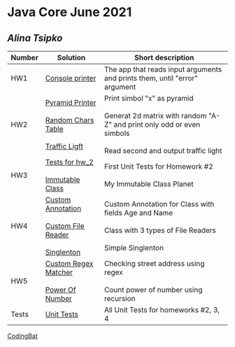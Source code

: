 # Java Core June 2021

## *Alina Tsipko*

| Number | Solution  | Short description
| --- | --- | --- |
| HW1 | [Console printer](https://github.com/NikolaevArtem/Java_Core_June_2021/tree/feature/AlinaTsipko/src/main/java/homework_1) | The app that reads input arguments and prints them, until "error" argument|
| HW2 | [Pyramid Printer](https://github.com/NikolaevArtem/Java_Core_June_2021/tree/feature/AlinaTsipko/src/main/java/homework_2/pyramid_printer) </br></br> [Random Chars Table](https://github.com/NikolaevArtem/Java_Core_June_2021/tree/feature/AlinaTsipko/src/main/java/homework_2/random_chars_table) </br></br> [Traffic Ligft](https://github.com/NikolaevArtem/Java_Core_June_2021/tree/feature/AlinaTsipko/src/main/java/homework_2/traffic_light)| Print simbol "x" as pyramid </br></br> Generat 2d matrix with random "A-Z" and print only odd or even simbols </br></br> Read second and output traffic light|
| HW3 | [Tests for hw_2](https://github.com/NikolaevArtem/Java_Core_June_2021/tree/feature/AlinaTsipko/src/test/java/homework_2) </br></br> [Immutable Class](https://github.com/NikolaevArtem/Java_Core_June_2021/tree/feature/AlinaTsipko/src/main/java/homework_3/immutable_class) | First Unit Tests for Homework #2 </br></br> My Immutable Class Planet |
| HW4 | [Custom Annotation](https://github.com/NikolaevArtem/Java_Core_June_2021/tree/feature/AlinaTsipko/src/main/java/homework_4/custom_annotation) </br></br> [Custom File Reader](https://github.com/NikolaevArtem/Java_Core_June_2021/tree/feature/AlinaTsipko/src/main/java/homework_4/custom_file_reader) </br></br> [Singlenton](https://github.com/NikolaevArtem/Java_Core_June_2021/tree/feature/AlinaTsipko/src/main/java/homework_4/singlenton) | Custom Annotation for Class with fields Age and Name </br></br> Class with 3 types of File Readers </br></br> Simple Singlenton |
| HW5 | [Custom Regex Matcher](https://github.com/NikolaevArtem/Java_Core_June_2021/tree/feature/AlinaTsipko/src/main/java/homework_5/custom_regex_matcher) </br></br> [Power Of Number](https://github.com/NikolaevArtem/Java_Core_June_2021/tree/feature/AlinaTsipko/src/main/java/homework_5/power_of_number) | Checking street address using regex </br></br> Count power of number using recursion |
| Tests | [Unit Tests](https://github.com/NikolaevArtem/Java_Core_June_2021/tree/feature/AlinaTsipko/src/test/java) | All Unit Tests for homeworks #2, 3, 4 |

[CodingBat](https://codingbat.com/done?user=tcipkoalina2000@mail.ru&tag=9057287119)